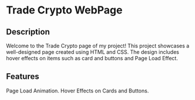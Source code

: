 # Trade Crypto WebPage

## Description
Welcome to the Trade Crypto page of my project! This project showcases a well-designed  page created using HTML and CSS. The design includes hover effects on items such as card and buttons and Page Load Effect.

## Features
Page Load Animation.
Hover Effects on Cards and Buttons.